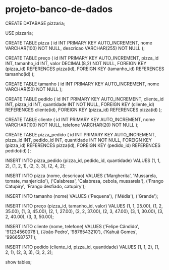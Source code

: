# projeto-banco-de-dados
CREATE DATABASE pizzaria;

USE pizzaria;

CREATE TABLE pizza (
  id INT PRIMARY KEY AUTO_INCREMENT,
  nome VARCHAR(100) NOT NULL,
  descricao VARCHAR(255) NOT NULL
);


CREATE TABLE preço (
  id INT PRIMARY KEY AUTO_INCREMENT,
  pizza_id INT,
  tamanho_id INT,
  valor DECIMAL(8,2) NOT NULL,
  FOREIGN KEY (pizza_id) REFERENCES pizza(id),
  FOREIGN KEY (tamanho_id) REFERENCES tamanho(id)
);


CREATE TABLE tamanho (
  id INT PRIMARY KEY AUTO_INCREMENT,
  nome VARCHAR(50) NOT NULL
);


CREATE TABLE pedido (
  id INT PRIMARY KEY AUTO_INCREMENT,
  cliente_id INT,
  pizza_id INT,
  quantidade INT NOT NULL,
  FOREIGN KEY (cliente_id) REFERENCES cliente(id),
  FOREIGN KEY (pizza_id) REFERENCES pizza(id)
);

CREATE TABLE cliente (
  id INT PRIMARY KEY AUTO_INCREMENT,
  nome VARCHAR(100) NOT NULL,
  telefone VARCHAR(20) NOT NULL
);


CREATE TABLE pizza_pedido (
  id INT PRIMARY KEY AUTO_INCREMENT,
  pizza_id INT,
  pedido_id INT,
  quantidade INT NOT NULL,
  FOREIGN KEY (pizza_id) REFERENCES pizza(id),
  FOREIGN KEY (pedido_id) REFERENCES pedido(id)
);

INSERT INTO pizza_pedido (pizza_id, pedido_id, quantidade) VALUES
(1, 1, 2),
(1, 2, 1),
(2, 3, 3),
(2, 4, 2);

INSERT INTO pizza (nome, descricao) VALUES
('Margherita', 'Mussarela, tomate, manjericão'),
('Calabresa', 'Calabresa, cebola, mussarela'),
('Frango Catupiry', 'Frango desfiado, catupiry');

INSERT INTO tamanho (nome) VALUES
('Pequena'),
('Média'),
('Grande');

INSERT INTO preço (pizza_id, tamanho_id, valor) VALUES
(1, 1, 25.00),
(1, 2, 35.00),
(1, 3, 45.00),
(2, 1, 27.00),
(2, 2, 37.00),
(2, 3, 47.00),
(3, 1, 30.00),
(3, 2, 40.00),
(3, 3, 50.00);

INSERT INTO cliente (nome, telefone) VALUES
('Felipe Cândido', '91234560078'),
('João Pedro', '9876543210'),
('Kahuã Gomes', '9966587571');

INSERT INTO pedido (cliente_id, pizza_id, quantidade) VALUES
(1, 1, 2),
(1, 2, 1),
(2, 3, 3),
(3, 2, 2);

show tables;
